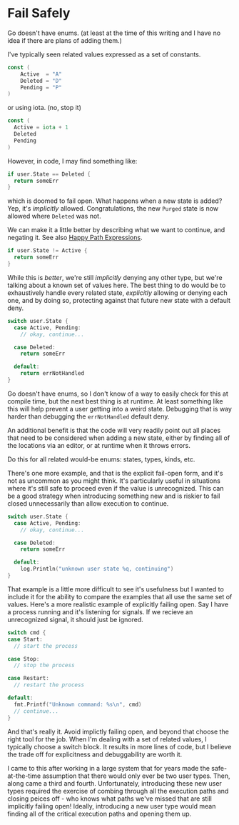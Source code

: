 # Fail Safely

Go doesn't have enums. (at least at the time of this writing and I have no idea if there are plans of adding them.)

I've typically seen related values expressed as a set of constants.

```go
const (
	Active  = "A"
	Deleted = "D"
	Pending = "P"
)
```

or using iota. (no, stop it)

```go
const (
  Active = iota + 1
  Deleted
  Pending
)
```

However, in code, I may find something like:

```go
if user.State == Deleted {
  return someErr
}
```

which is doomed to fail open. What happens when a new state is added? Yep, it's _implicitly_ allowed. Congratulations, the new `Purged` state is now allowed where `Deleted` was not.

We can make it a little better by describing what we want to continue, and negating it. See also [Happy Path Expressions](./negated-happy-path-form.md).

```go
if user.State != Active {
  return someErr
}
```

While this is _better_, we're still _implicitly_ denying any other type, but we're talking about a known set of values here. The best thing to do would be to exhaustively handle every related state, _explicitly_ allowing or denying each one, and by doing so, protecting against that future new state with a default deny.

```go
switch user.State {
  case Active, Pending:
    // okay, continue...

  case Deleted:
    return someErr

  default:
    return errNotHandled
}
```

Go doesn't have enums, so I don't know of a way to easily check for this at compile time, but the next best thing is at runtime. At least something like this will help prevent a user getting into a weird state. Debugging that is way harder than debugging the `errNotHandled` default deny.

An additional benefit is that the code will very readily point out all places that need to be considered when adding a new state, either by finding all of the locations via an editor, or at runtime when it throws errors.

Do this for all related would-be enums: states, types, kinds, etc.

There's one more example, and that is the explicit fail-open form, and it's not as uncommon as you might think. It's particularly useful in situations where it's still safe to proceed even if the value is unrecognized. This can be a good strategy when introducing something new and is riskier to fail closed unnecessarily than allow execution to continue.

```go
switch user.State {
  case Active, Pending:
    // okay, continue...

  case Deleted:
    return someErr

  default:
    log.Println("unknown user state %q, continuing")
}
```

That example is a little more difficult to see it's usefulness but I wanted to include it for the ability to compare the examples that all use the same set of values. Here's a more realistic example of explicitly failing open. Say I have a process running and it's listening for signals. If we recieve an unrecognized signal, it should just be ignored.

```go
switch cmd {
case Start:
  // start the process

case Stop:
  // stop the process

case Restart:
  // restart the process

default:
  fmt.Printf("Unknown command: %s\n", cmd)
  // continue...
}
```

And that's really it. Avoid implictly failing open, and beyond that choose the right tool for the job. When I'm dealing with a set of related values, I typically choose a switch block. It results in more lines of code, but I believe the trade off for explicitness and debuggability are worth it.

I came to this after working in a large system that for years made the safe-at-the-time assumption that there would only ever be two user types. Then, along came a third and fourth. Unfortunately, introducing these new user types required the exercise of combing through all the execution paths and closing peices off - who knows what paths we've missed that are still implicitly failing open! Ideally, introducing a new user type would mean finding all of the critical execution paths and opening them up.
